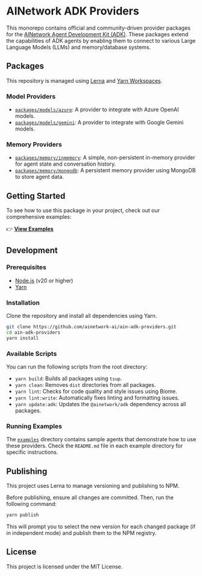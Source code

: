 # AINetwork ADK Providers

This monorepo contains official and community-driven provider packages for the [AINetwork Agent Development Kit (ADK)](https://github.com/ainetwork-ai/ain-adk). These packages extend the capabilities of ADK agents by enabling them to connect to various Large Language Models (LLMs) and memory/database systems.

## Packages

This repository is managed using [Lerna](https://lerna.js.org/) and [Yarn Workspaces](https://classic.yarnpkg.com/lang/en/docs/workspaces/).

### Model Providers

-   [`packages/models/azure`](./packages/models/azure/): A provider to integrate with Azure OpenAI models.
-   [`packages/models/gemini`](./packages/models/gemini/): A provider to integrate with Google Gemini models.

### Memory Providers

-   [`packages/memory/inmemory`](./packages/memory/inmemory/): A simple, non-persistent in-memory provider for agent state and conversation history.
-   [`packages/memory/mongodb`](./packages/memory/mongodb/): A persistent memory provider using MongoDB to store agent data.

## Getting Started

To see how to use this package in your project, check out our comprehensive examples:

👉 **[View Examples](https://github.com/ainetwork-ai/ain-adk-providers/tree/main/examples)**

## Development

### Prerequisites

-   [Node.js](https://nodejs.org/) (v20 or higher)
-   [Yarn](https://yarnpkg.com/)

### Installation

Clone the repository and install all dependencies using Yarn.

```bash
git clone https://github.com/ainetwork-ai/ain-adk-providers.git
cd ain-adk-providers
yarn install
```

### Available Scripts

You can run the following scripts from the root directory:

-   `yarn build`: Builds all packages using `tsup`.
-   `yarn clean`: Removes `dist` directories from all packages.
-   `yarn lint`: Checks for code quality and style issues using Biome.
-   `yarn lint:write`: Automatically fixes linting and formatting issues.
-   `yarn update:adk`: Updates the `@ainetwork/adk` dependency across all packages.

### Running Examples

The [`examples`](./examples/) directory contains sample agents that demonstrate how to use these providers. Check the `README.md` file in each example directory for specific instructions.

## Publishing

This project uses Lerna to manage versioning and publishing to NPM.

Before publishing, ensure all changes are committed. Then, run the following command:

```bash
yarn publish
```

This will prompt you to select the new version for each changed package (if in independent mode) and publish them to the NPM registry.

## License

This project is licensed under the MIT License.
